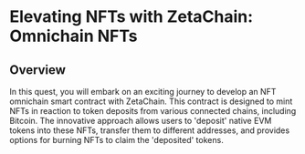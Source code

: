 # Elevating NFTs with ZetaChain: Omnichain NFTs

## Overview

In this quest, you will embark on an exciting journey to develop an NFT omnichain smart contract with ZetaChain. This contract is designed to mint NFTs in reaction to token deposits from various connected chains, including Bitcoin. The innovative approach allows users to 'deposit' native EVM tokens into these NFTs, transfer them to different addresses, and provides options for burning NFTs to claim the 'deposited' tokens.






